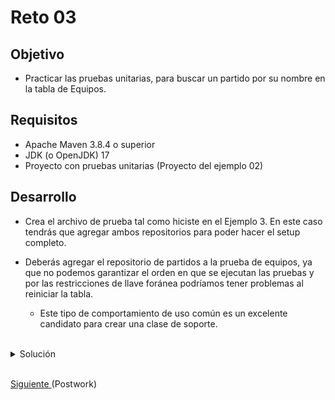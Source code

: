 # Reto 03

## Objetivo

- Practicar las pruebas unitarias, para buscar un partido por su nombre en la tabla de Equipos.

## Requisitos

- Apache Maven 3.8.4 o superior
- JDK (o OpenJDK) 17
- Proyecto con pruebas unitarias (Proyecto del ejemplo 02)

## Desarrollo

- Crea el archivo de prueba tal como hiciste en el Ejemplo 3. En este caso tendrás que agregar ambos repositorios para poder hacer el setup completo.
- Deberás agregar el repositorio de partidos a la prueba de equipos, ya que no podemos garantizar el orden en que se ejecutan las pruebas y por las restricciones de llave foránea podríamos tener problemas al reiniciar la tabla. 
    
  - Este tipo de comportamiento de uso común es un excelente candidato para crear una clase de soporte.

<br/>

<details>
  <summary>Solución</summary>

  1.  Importa **PartidoRepository** en **EquipoRepositoryTest**

      ```java
      @Autowired
      private PartidoRepository partidoRepository;
      ```

  2. Limpia los datos del **partidoRepository** desde el método **cleanDatabase**.

      ```java
      partidoRepository.deleteAll();
      ```

  3. Crea el archivo **PartidoRepositoryTest**, importa los Equipos y ejecuta el setupDatabase.

      ![Prueba](img/figura01.png)

      ```java
      @Autowired
      private PartidoRepository repository;

      @Autowired
      private EquipoRepository equipoRepository;

      Equipo equipo1;
      Equipo equipo2;

      @BeforeAll
      void setupDatabase() {
          repository.deleteAll();
          equipoRepository.deleteAll();

          equipo1 = new Equipo();
          equipo1.setNombre("Equipo X");
          equipoRepository.save(equipo1);

          equipo2 = new Equipo();
          equipo2.setNombre("Equipo Y");
          equipoRepository.save(equipo2);
      }
      ```

  4. Crea el QueryMethod:
 
      ![Query method](img/figura02.png)

  5. Agrega el método para busca por nombres, dentro de **PartidoRepositoryTest**.

      ```java
      @Test
      @DisplayName("Busca por nombres")
      void searchMatchByNames() {

          Partido partido = new Partido();
          partido.setEquipo1(equipo1);
          partido.setEquipo2(equipo2);
          partido.setMarcadorEquipo1(0);
          partido.setMarcadorEquipo2(0);

          repository.save(partido);

          Iterable<Partido> conjuntoPartidos = repository.findAllByEquipo1NombreAndEquipo2Nombre("Equipo X", "Equipo Y");

      }
      ```

  6. Ejecuta el comando **mvn test**, comprueba que los test se ejecutan correctamente.

      ![Prueba tres](img/figura03.png)

  7. Consulta los registros de las tablas .

      ![Prueba cuatro](img/figura04.png)

</details>


<br/>

[Siguiente ](../Postwork/Readme.md)(Postwork)